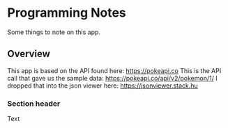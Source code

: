 # Programming Notes

Some things to note on this app. 

## Overview

This app is based on the API found here: https://pokeapi.co
This is the API call that gave us the sample data: https://pokeapi.co/api/v2/pokemon/1/
I dropped that into the json viewer here: https://jsonviewer.stack.hu


### Section header

<!--@START_MENU_TOKEN@-->Text<!--@END_MENU_TOKEN@-->
